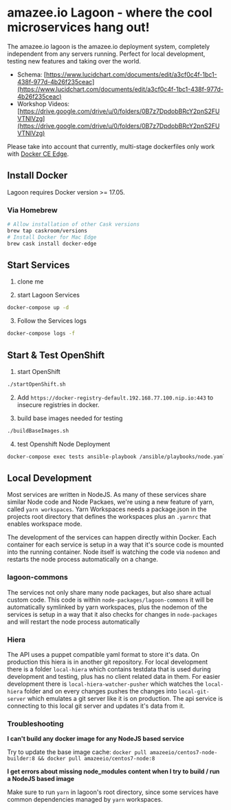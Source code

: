 # amazee.io Lagoon - where the cool microservices hang out!

The amazee.io lagoon is the amazee.io deployment system, completely independent from any servers running. Perfect for local development, testing new features and taking over the world.

- Schema: [https://www.lucidchart.com/documents/edit/a3cf0c4f-1bc1-438f-977d-4b26f235ceac](https://www.lucidchart.com/documents/edit/a3cf0c4f-1bc1-438f-977d-4b26f235ceac)
- Workshop Videos: [https://drive.google.com/drive/u/0/folders/0B7z7DpdobBRcY2pnS2FUVTNIVzg](https://drive.google.com/drive/u/0/folders/0B7z7DpdobBRcY2pnS2FUVTNIVzg)

Please take into account that currently, multi-stage dockerfiles only work with [Docker CE Edge](https://docs.docker.com/edge/).


## Install Docker

Lagoon requires Docker version >= 17.05.

### Via Homebrew

```sh
# Allow installation of other Cask versions
brew tap caskroom/versions
# Install Docker for Mac Edge
brew cask install docker-edge
```
## Start Services

1. clone me

2. start Lagoon Services

```sh
docker-compose up -d
```

3. Follow the Services logs

```sh
docker-compose logs -f
```

## Start & Test OpenShift

1. start OpenShift

```sh
./startOpenShift.sh
```

2. Add `https://docker-registry-default.192.168.77.100.nip.io:443` to insecure registries in docker.

3. build base images needed for testing

```sh
./buildBaseImages.sh
```

4. test Openshift Node Deployment

```sh
docker-compose exec tests ansible-playbook /ansible/playbooks/node.yaml
```

## Local Development

Most services are written in NodeJS. As many of these services share similar Node code and Node Packaes, we're using a new feature of yarn, called `yarn workspaces`. Yarn Workspaces needs a package.json in the projects root directory that defines the workspaces plus an `.yarnrc` that enables workspace mode.

The development of the services can happen directly within Docker. Each container for each service is setup in a way that it's source code is mounted into the running container. Node itself is watching the code via `nodemon` and restarts the node process automatically on a change.

### lagoon-commons

The services not only share many node packages, but also share actual custom code. This code is within `node-packages/lagoon-commons` it will be automatically symlinked by yarn workspaces, plus the nodemon of the services is setup in a way that it also checks for changes in `node-packages` and will restart the node process automatically

### Hiera

The API uses a puppet compatible yaml format to store it's data. On production this hiera is in another git repository. For local development there is a folder `local-hiera` which contains testdata that is used during development and testing, plus has no client related data in them. For easier development there is `local-hiera-watcher-pusher` which watches the `local-hiera` folder and on every changes pushes the changes into `local-git-server` which emulates a git server like it is on production. The api service is connecting to this local git server and updates it's data from it.

### Troubleshooting

**I can't build any docker image for any NodeJS based service**

Try to update the base image cache: `docker pull amazeeio/centos7-node-builder:8 && docker pull amazeeio/centos7-node:8`

**I get errors about missing node_modules content when I try to build / run a NodeJS based image**

Make sure to run `yarn` in lagoon's root directory, since some services have common dependencies managed by `yarn` workspaces.
